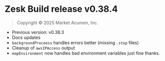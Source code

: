# Zesk Build release v0.38.4

> Copyright &copy; 2025 Market Acumen, Inc.

- Previous version: v0.38.3
- Docs updates
- `backgroundProceess` handles errors better (missing `.stop` files)
- Cleanup of `awsIPAccess` output
- `mapEnvironment` now handles bad environment variables just fine thanks.
